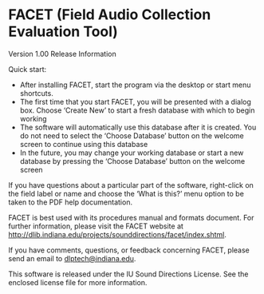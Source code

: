 # FACET (Field Audio Collection Evaluation Tool) 
Version 1.00 Release Information

Quick start:
- After installing FACET, start the program via the desktop or start menu shortcuts.
- The first time that you start FACET, you will be presented with a dialog box. Choose ‘Create New’ to start a fresh database with which to begin working 
- The software will automatically use this database after it is created. You do not need to select the ‘Choose Database’ button on the welcome screen to continue using this database
- In the future, you may change your working database or start a new database by pressing the ‘Choose Database’ button on the welcome screen
 
If you have questions about a particular part of the software, right-click on the field label or name and choose the ‘What is this?’ menu option to be taken to the PDF help documentation.

FACET is best used with its procedures manual and formats document. For further information, please visit the FACET website at http://dlib.indiana.edu/projects/sounddirections/facet/index.shtml. 

If you have comments, questions, or feedback concerning FACET, please send an email to dlptech@indiana.edu.

This software is released under the IU Sound Directions License. See the enclosed license file for more information.


